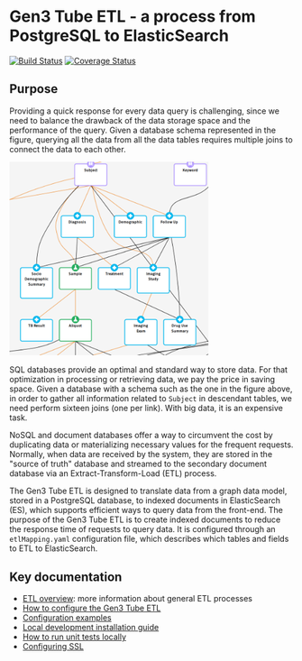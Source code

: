 # Gen3 Tube ETL - a process from PostgreSQL to ElasticSearch

[![Build Status](https://travis-ci.com/uc-cdis/tube.svg?branch=master)](https://travis-ci.com/uc-cdis/tube) [![Coverage Status](https://coveralls.io/repos/github/uc-cdis/tube/badge.svg?branch=master)](https://coveralls.io/github/uc-cdis/tube?branch=master)

## Purpose

Providing a quick response for every data query is challenging, since we need to balance the drawback of the data storage space and the performance of the query. Given a database schema represented in the figure, querying all the data from all the data tables requires multiple joins to connect the data to each other.

<img src="docs/img/dictionary.png" width="70%">

SQL databases provide an optimal and standard way to store data. For that optimization in processing or retrieving data, we pay the price in saving space. Given a database with a schema such as the one in the figure above, in order to gather all information related to `Subject` in descendant tables, we need perform sixteen joins (one per link). With big data, it is an expensive task.

NoSQL and document databases offer a way to circumvent the cost by duplicating data or materializing necessary values for the frequent requests. Normally, when data are received by the system, they are stored in the "source of truth" database and streamed to the secondary document database via an Extract-Transform-Load (ETL) process.

The Gen3 Tube ETL is designed to translate data from a graph data model, stored in a PostgreSQL database, to indexed documents in ElasticSearch (ES), which supports efficient ways to query data from the front-end. The purpose of the Gen3 Tube ETL is to create indexed documents to reduce the response time of requests to query data. It is configured through an `etlMapping.yaml` configuration file, which describes which tables and fields to ETL to ElasticSearch.

## Key documentation

* [ETL overview](docs/OVERVIEW.md): more information about general ETL processes
* [How to configure the Gen3 Tube ETL](docs/configuration_file.md)
* [Configuration examples](docs/examples/README.md)
* [Local development installation guide](docs/INSTALL.md)
* [How to run unit tests locally](docs/run_tube_tests_locally.md)
* [Configuring SSL](docs/configure_ssl.md)
